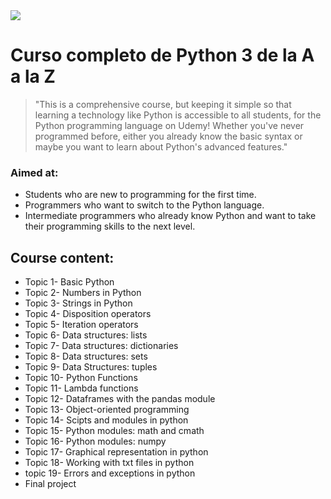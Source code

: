 <img src="https://s.udemycdn.com/meta/default-meta-image-v2.png">

# Curso completo de Python 3 de la A a la Z

> "This is a comprehensive course, but keeping it simple so that learning a technology like Python is accessible to all students, for the Python programming language on Udemy! Whether you've never programmed before, either you already know the basic syntax or maybe you want to learn about Python's advanced features."

### Aimed at:

- Students who are new to programming for the first time.
- Programmers who want to switch to the Python language.
- Intermediate programmers who already know Python and want to take their programming skills to the next level.
## Course content:

- Topic 1- Basic Python
- Topic 2- Numbers in Python
- Topic 3- Strings in Python
- Topic 4- Disposition operators
- Topic 5- Iteration operators
- Topic 6- Data structures: lists
- Topic 7- Data structures: dictionaries
- Topic 8- Data structures: sets
- Topic 9- Data Structures: tuples
- Topic 10- Python Functions
- Topic 11- Lambda functions
- Topic 12- Dataframes with the pandas module
- Topic 13- Object-oriented programming
- Topic 14- Scipts and modules in python
- Topic 15- Python modules: math and cmath
- Topic 16- Python modules: numpy
- Topic 17- Graphical representation in python
- Topic 18- Working with txt files in python
- topic 19- Errors and exceptions in python
- Final project
